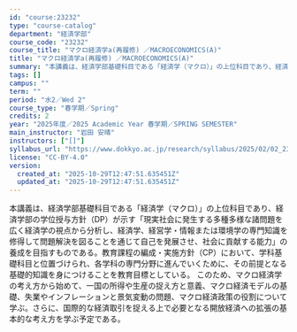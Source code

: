 ```yaml
---
id: "course:23232"
type: "course-catalog"
department: "経済学部"
course_code: "23232"
course_title: "マクロ経済学a(再履修) ／MACROECONOMICS(A)"
title: "マクロ経済学a(再履修) ／MACROECONOMICS(A)"
summary: "本講義は、経済学部基礎科目である「経済学（マクロ）」の上位科目であり、経済学部の学位授与方針（DP）が示す「現実社会に発生する多種多様な諸問題を広く経済学の視点から分析し、経済学、経営学・情報または環境学の専門知識を修得して問題解決を図るこ…"
tags: []
campus: ""
term: ""
period: "水2／Wed 2"
course_type: "春学期／Spring"
credits: 2
year: "2025年度／2025 Academic Year 春学期／SPRING SEMESTER"
main_instructor: "岩田 安晴"
instructors: ["[]"]
syllabus_url: "https://www.dokkyo.ac.jp/research/syllabus/2025/02/02_23232_ja_JP.html"
license: "CC-BY-4.0"
version:
  created_at: "2025-10-29T12:47:51.635451Z"
  updated_at: "2025-10-29T12:47:51.635451Z"
---
```

本講義は、経済学部基礎科目である「経済学（マクロ）」の上位科目であり、経済学部の学位授与方針（DP）が示す「現実社会に発生する多種多様な諸問題を広く経済学の視点から分析し、経済学、経営学・情報または環境学の専門知識を修得して問題解決を図ることを通じて自己を発展させ、社会に貢献する能力」の養成を目指すものである。教育課程の編成・実施方針（CP）において、学科基礎科目と位置づけられ、各学科の専門分野に進んでいくために、その前提となる基礎的知識を身につけることを教育目標としている。 このため、マクロ経済学の考え方から始めて、一国の所得や生産の捉え方と意義、マクロ経済モデルの基礎、失業やインフレーションと景気変動の問題、マクロ経済政策の役割について学ぶ。さらに、国際的な経済取引を捉える上で必要となる開放経済への拡張の基本的な考え方を学ぶ予定である。
